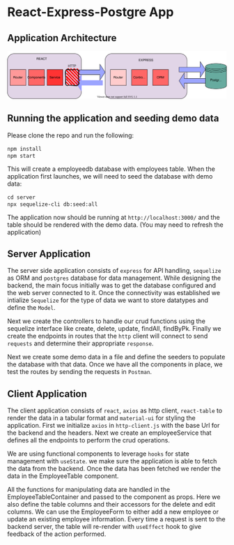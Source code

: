 # React-Express-Postgre App

## Application Architecture

![Alt text here](/public/Architecture.svg)

## Running the application and seeding demo data

Please clone the repo and run the following:
```
npm install 
npm start
```

This will create a employeedb database with employees table. When the application first launches, we will need to seed the database with demo data:

```
cd server
npx sequelize-cli db:seed:all
```

The application now should be running at `http://localhost:3000/` and the table should be rendered with the demo data. (You may need to refresh the application)

## Server Application

The server side application consists of `express` for API handling, `sequelize` as ORM and `postgres` database for data management. 
While designing the backend, the main focus initially was to get the database configured and the web server connected to it.
Once the connectivity was established we intialize `Sequelize` for the type of data we want to store datatypes and define the `Model`. 

Next we create the controllers to handle our crud functions using the sequelize interface like create, delete, update, findAll, findByPk.
Finally we create the endpoints in routes that the `http` client will connect to send `requests` and determine their appropriate `response`. 

Next we create some demo data in a file and define the seeders to populate the database with that data. Once we have all the components in place, we test the routes by sending the requests in `Postman`.

## Client Application

The client application consists of `react`, `axios` as http client, `react-table` to render the data in a tabular format and `material-ui` for styling the application. 
First we initialize `axios` in `http-client.js` with the base Url for the backend and the headers. Next we create an employeeService that defines all the endpoints to perform the crud operations.

We are using functional components to leverage `hooks` for state management with `useState`. we make sure the application is able to fetch the data from the backend. Once the data has been fetched we render the data in the EmployeeTable component. 

All the functions for manipulating data are handled in the EmployeeTableContainer and passed to the component as props. Here we also define the table columns and their accessors for the delete and edit columns. 
We can use the EmployeeForm to either add a new employee or update an existing employee information. Every time a request is sent to the backend server, the table will re-render with `useEffect` hook to give feedback of the action performed.
